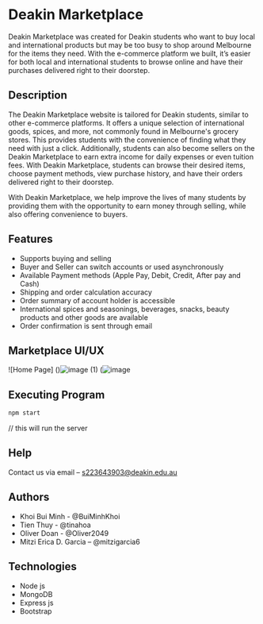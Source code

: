 # Deakin Marketplace

Deakin Marketplace was created for Deakin students who want to buy local and international products but may be too busy to shop around Melbourne for the items they need. With the e-commerce platform we built, it’s easier for both local and international students to browse online and have their purchases delivered right to their doorstep.

## Description

The Deakin Marketplace website is tailored for Deakin students, similar to other e-commerce platforms. It offers a unique selection of international goods, spices, and more, not commonly found in Melbourne's grocery stores. This provides students with the convenience of finding what they need with just a click. Additionally, students can also become sellers on the Deakin Marketplace to earn extra income for daily expenses or even tuition fees. With Deakin Marketplace, students can browse their desired items, choose payment methods, view purchase history, and have their orders delivered right to their doorstep.

With Deakin Marketplace, we help improve the lives of many students by providing them with the opportunity to earn money through selling, while also offering convenience to buyers.

## Features
- Supports buying and selling
- Buyer and Seller can switch accounts or used asynchronously
- Available Payment methods (Apple Pay, Debit, Credit, After pay and Cash)
- Shipping and order calculation accuracy 
- Order summary of account holder is accessible 
- International spices and seasonings, beverages, snacks, beauty products and other goods are available 
- Order confirmation is sent through email 

## Marketplace UI/UX

![Home Page]
()![image (1)](https://github.com/SIT725-Trimester1-2024/groupProject/assets/153191342/2470701e-a0ca-4c20-ab62-f0b7deaa5157)
(![image](https://github.com/SIT725-Trimester1-2024/groupProject/assets/153191342/24199e6d-60d6-4d1f-ac6b-fb4df0f5ff4e)


## Executing Program

```bash
npm start
```

// this will run the server 

## Help

Contact us via email – s223643903@deakin.edu.au

## Authors

- Khoi Bui Minh - @BuiMinhKhoi
- Tien Thuy - @tinahoa
- Oliver Doan - @Oliver2049
- Mitzi Erica D. Garcia – @mitzigarcia6

## Technologies
- Node js 
- MongoDB
- Express js
- Bootstrap
```
